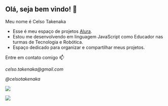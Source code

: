 ## Olá, seja bem vindo! 👋

Meu nome é Celso Takenaka

 - Esse é meu espaço de projetos [Alura](https://www.alurastart.com.br/).
 - Estou me desenvolvendo em linguagem JavaScript como Educador nas turmas de Tecnologia e Robótica.
 - Espaço dedicado para organizar e compartilhar meus projetos.

Entre em contato comigo 📫

_celso.takenaka@gmail.com_

_@celsotakenaka_

![](https://media1.tenor.com/m/jJr0cRvWu0UAAAAC/pong-videogame.gif) 

![](https://cdn3.gnarususercontent.com.br/3472-logica-programacao/aula02-facacomoeufiz-gif6.gif)
